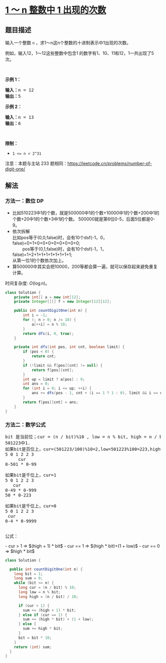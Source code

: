 # [1 ～ n 整数中 1 出现的次数](https://leetcode.cn/problems/1nzheng-shu-zhong-1chu-xian-de-ci-shu-lcof/)

## 题目描述

<p>输入一个整数 <code>n</code> ，求1～n这n个整数的十进制表示中1出现的次数。</p>

<p>例如，输入12，1～12这些整数中包含1 的数字有1、10、11和12，1一共出现了5次。</p>

<p> </p>

<p><strong>示例 1：</strong></p>

<pre>
<strong>输入：</strong>n = 12
<strong>输出：</strong>5
</pre>

<p><strong>示例 2：</strong></p>

<pre>
<strong>输入：</strong>n = 13
<strong>输出：</strong>6</pre>

<p> </p>

<p><strong>限制：</strong></p>

<ul>
	<li><code>1 <= n < 2^31</code></li>
</ul>

<p>注意：本题与主站 233 题相同：<a href="https://leetcode.cn/problems/number-of-digit-one/">https://leetcode.cn/problems/number-of-digit-one/</a></p>


## 解法

### 方法一：数位 DP
- 比如510223中1的个数，就是500000中1的个数+10000中1的个数+200中1的个数+20中1的个数+3中1的个数。
  500000就是第6位0-5，后面5位都是0-9。
- 依次拆解</br>
  比如pos等于(0,0,false)时，会有10个dsf(-1，0，false)=0+1+0+0+0+0+0+0+0+0;</br>
  &emsp;&emsp; pos等于(0,1,false)时，会有10个dsf(-1，1，false)=1+2+1+1+1+1+1+1+1+1; </br>
  从第一位1的个数依次加上。
- 算500000中其实会把10000，200等都会算一遍，就可以保存起来避免重复计算。


时间复杂度: $O(\log n)$。


```java
class Solution {
    private int[] a = new int[12];
    private Integer[][] f = new Integer[12][12];

    public int countDigitOne(int n) {
        int i = -1;
        for (; n > 0; n /= 10) {
            a[++i] = n % 10;
        }
        return dfs(i, 0, true);
    }

    private int dfs(int pos, int cnt, boolean limit) {
        if (pos < 0) {
            return cnt;
        }
        if (!limit && f[pos][cnt] != null) {
            return f[pos][cnt];
        }
        int up = limit ? a[pos] : 9;
        int ans = 0;
        for (int i = 0; i <= up; ++i) {
            ans += dfs(pos - 1, cnt + (i == 1 ? 1 : 0), limit && i == up);
        }
        return f[pos][cnt] = ans;
    }
}
```
### 方法二：数学公式
<pre>
bit 是当前位；cur = (n / bit)%10 , low = n % bit, high = n / bit / 10 
501223中1.
如果bit是百位上，cur=(501223/100)%10=2,low=501223%100=223,high=501223/100/10=501;
5 0 1 2 2 3
     cur
0-501 * 0-99

如果bit是千位上，cur=1
5 0 1 2 2 3
   cur  
0-49 * 0-999
50 * 0-223

如果bit是千位上，cur=0
5 0 1 2 2 3
 cur    
0-4 * 0-9999

</pre>
<P>公式：</P>
- cur > 1  => $(high + 1) * bit$
- cur == 1 => $(high * bit)+(1 + low)$
- cur == 0 => $high * bit$

````java
class Solution {

  public int countDigitOne(int n) {
    long bit = 1;
    long sum = 0;
    while (bit <= n) {
      long cur = (n / bit) % 10;
      long low = n % bit;
      long high = (n / bit) / 10;

      if (cur > 1) {
        sum += (high + 1) * bit;
      } else if (cur == 1) {
        sum += (high * bit) + (1 + low);
      } else {
        sum += high * bit;
      }
      bit = bit * 10;
    }
    return (int) sum;
  }
}
````

